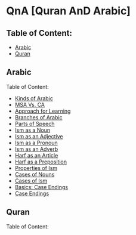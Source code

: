 # QnA [Quran AnD Arabic]

## Table of Content:
- [Arabic](#arabic)
- [Quran](#quran)

## Arabic
Table of Content:
- [Kinds of Arabic](https://github.com/mdfnam/QnA/blob/main/Kinds%20of%20Arabic.md)
- [MSA Vs. CA](https://github.com/mdfnam/QnA/blob/main/MSA%20Vs.%20CA.md)
- [Approach for Learning](https://github.com/mdfnam/QnA/blob/main/Approach%20for%20Learning.md)
- [Branches of Arabic](https://github.com/mdfnam/QnA/blob/main/Branches%20of%20Arabic.md)
- [Parts of Speech](https://github.com/mdfnam/QnA/blob/main/Parts%20of%20Speech.md)
- [Ism as a Noun](https://github.com/mdfnam/QnA/blob/main/Ism%20as%20a%20Noun.md)
- [Ism as an Adjective](https://github.com/mdfnam/QnA/blob/main/Ism%20as%20an%20Adjective.md)
- [Ism as a Pronoun](https://github.com/mdfnam/QnA/blob/main/Ism%20as%20a%20Pronoun.md)
- [Ism as an Adverb](https://github.com/mdfnam/QnA/blob/main/Ism%20as%20an%20Adverb.md)
- [Harf as an Article](https://github.com/mdfnam/QnA/blob/main/Harf%20as%20an%20Article.md)
- [Harf as a Preposition](https://github.com/mdfnam/QnA/blob/main/Harf%20as%20a%20Preposition.md)<!--
 [Ism as an Interjection](https://github.com/mdfnam/QnA/blob/main/Ism%20as%20an%20Interjection.md)
 [Fi'l as a Verb](https://github.com/mdfnam/QnA/blob/main/Fi'l%20as%20a%20Verb.md)
 [Harf as a Conjunction](https://github.com/mdfnam/QnA/blob/main/Harf%20as%20a%20Conjunction.md)-->
- [Properties of Ism](https://github.com/mdfnam/QnA/blob/main/Properties%20of%20Ism.md)
- [Cases of Nouns](https://github.com/mdfnam/QnA/blob/main/Cases%20of%20Nouns.md)
- [Cases of Ism](https://github.com/mdfnam/QnA/blob/main/Cases%20of%20Ism.md)
- [Basics: Case Endings](https://github.com/mdfnam/QnA/blob/main/Basics%3A%20Case%20Endings.md)
- [Case Endings](https://github.com/mdfnam/QnA/blob/main/Case%20Endings.md)




## Quran
Table of Content:
